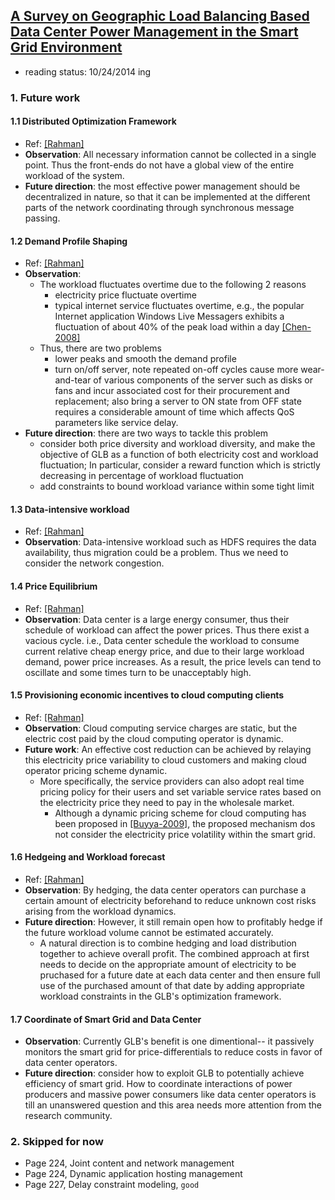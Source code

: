 ## [A Survey on Geographic Load Balancing Based Data Center Power Management in the Smart Grid Environment](http://ieeexplore.ieee.org/stamp/stamp.jsp?tp=&arnumber=6578864&tag=1)

- reading status: 10/24/2014 ing



### 1. Future work
#### 1.1 Distributed Optimization Framework
- Ref: [[Rahman]](https://github.com/hxwang/GreenDC-Summary/blob/master/papers/RahmanLK14_Survey-Geo-LoadBalancing.md)
- **Observation**: All necessary information cannot be collected in a single point. Thus the front-ends do not have a global view of the entire workload of the system. 
- **Future direction**: the most effective power management should be decentralized in nature, so that it can be implemented at the different parts of the network coordinating through synchronous message passing.


#### 1.2 Demand Profile Shaping
- Ref: [[Rahman]](https://github.com/hxwang/GreenDC-Summary/blob/master/papers/RahmanLK14_Survey-Geo-LoadBalancing.md)
- **Observation**: 
  - The workload fluctuates overtime due to the following 2 reasons
    - electricity price fluctuate overtime
    - typical internet service fluctuates overtime, e.g., the popular Internet application Windows Live Messagers exhibits a fluctuation of about 40% of the peak load within a day [[Chen-2008]](http://dl.acm.org/citation.cfm?id=1387613)
  - Thus, there are two problems
    - lower peaks and smooth the demand profile
    - turn on/off server, note repeated on-off cycles cause more wear-and-tear of various components of the server such as disks or fans and incur associated cost for their procurement and replacement; also bring a server to ON state from OFF state requires a considerable amount of time which affects QoS parameters like service delay.
- **Future direction**: there are two ways to tackle this problem
  - consider both price diversity and workload diversity, and make the objective of GLB as a function of both electricity cost and workload fluctuation; In particular, consider a reward function which is strictly decreasing in percentage of workload fluctuation
  - add constraints to bound workload variance within some tight limit

#### 1.3 Data-intensive workload
- Ref: [[Rahman]](https://github.com/hxwang/GreenDC-Summary/blob/master/papers/RahmanLK14_Survey-Geo-LoadBalancing.md)
- **Observation**: Data-intensive workload such as HDFS requires the data availability, thus migration could be a problem.  Thus we need to consider the network congestion. 

#### 1.4 Price Equilibrium
- Ref: [[Rahman]](https://github.com/hxwang/GreenDC-Summary/blob/master/papers/RahmanLK14_Survey-Geo-LoadBalancing.md)
- **Observation**: Data center is a large energy consumer, thus their schedule of workload can affect the power prices. Thus there exist a vacious cycle. i.e., Data center schedule the workload to consume current relative cheap energy price, and due to their large workload demand, power price increases. As a result, the price levels can tend to oscillate and some times turn to be unacceptably high.

#### 1.5 Provisioning economic incentives to cloud computing clients
- Ref: [[Rahman]](https://github.com/hxwang/GreenDC-Summary/blob/master/papers/RahmanLK14_Survey-Geo-LoadBalancing.md)
- **Observation**: Cloud computing service charges are static, but the electric cost paid by the cloud computing operator is dynamic. 
- **Future work**: An effective cost reduction can be achieved by relaying this electricity price variability to cloud customers and making cloud operator pricing scheme dynamic.
  - More specifically, the service providers can also adopt real time pricing policy for their users and set variable service rates based on the electricity price they need to pay in the wholesale market.
    - Although a dynamic pricing scheme for cloud computing has been proposed in [[Buyya-2009]](http://www.sciencedirect.com/science/article/pii/S0167739X08001957), the proposed mechanism dos not consider the electricity price volatility within the smart grid. 

#### 1.6 Hedgeing and Workload forecast
- Ref: [[Rahman]](https://github.com/hxwang/GreenDC-Summary/blob/master/papers/RahmanLK14_Survey-Geo-LoadBalancing.md)
- **Observation**: By hedging, the data center operators can purchase a certain amount of electricity beforehand to reduce unknown cost risks arising from the workload dynamics. 
- **Future direction**: However, it still remain open how to profitably hedge if the future workload volume cannot be estimated accurately. 
  - A natural direction is to combine hedging and load distribution together to achieve overall profit. The combined approach at first needs to decide on the appropriate amount of electricity to be pruchased for a future date at each data center and then ensure full use of the purchased amount of that date by adding appropriate workload constraints in the GLB's optimization framework.

#### 1.7 Coordinate of Smart Grid and Data Center
- **Observation**: Currently GLB's benefit is one dimentional-- it passively monitors the smart grid for price-differentials to reduce costs in favor of data center operators. 
- **Future direction**: consider how to exploit GLB to potentially achieve efficiency of smart grid. How to coordinate interactions of power producers and massive power consumers like data center operators is till an unanswered question and this area needs more attention from the research community.

  

### 2. Skipped for now
- Page 224, Joint content and network management
- Page 224, Dynamic application hosting management
- Page 227, Delay constraint modeling, `good`
